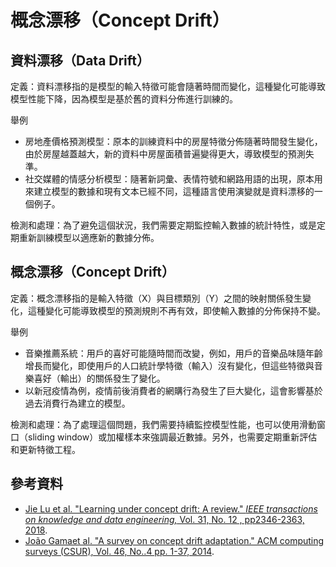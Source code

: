 # 概念漂移（Concept Drift）

## **資料漂移（Data Drift）**

定義：資料漂移指的是模型的輸入特徵可能會隨著時間而變化，這種變化可能導致模型性能下降，因為模型是基於舊的資料分佈進行訓練的。

舉例

* 房地產價格預測模型：原本的訓練資料中的房屋特徵分佈隨著時間發生變化，由於房屋越蓋越大，新的資料中房屋面積普遍變得更大，導致模型的預測失準。
* 社交媒體的情感分析模型：隨著新詞彙、表情符號和網路用語的出現，原本用來建立模型的數據和現有文本已經不同，這種語言使用演變就是資料漂移的一個例子。

檢測和處理：為了避免這個狀況，我們需要定期監控輸入數據的統計特性，或是定期重新訓練模型以適應新的數據分佈。

## **概念漂移（Concept Drift）**

定義：概念漂移指的是輸入特徵（X）與目標類別（Y）之間的映射關係發生變化，這種變化可能導致模型的預測規則不再有效，即使輸入數據的分佈保持不變。

舉例

* 音樂推薦系統：用戶的喜好可能隨時間而改變，例如，用戶的音樂品味隨年齡增長而變化，即使用戶的人口統計學特徵（輸入）沒有變化，但這些特徵與音樂喜好（輸出）的關係發生了變化。
* 以新冠疫情為例，疫情前後消費者的網購行為發生了巨大變化，這會影響基於過去消費行為建立的模型。

檢測和處理：為了處理這個問題，我們需要持續監控模型性能，也可以使用滑動窗口（sliding window）或加權樣本來強調最近數據。另外，也需要定期重新評估和更新特徵工程。

## 參考資料

* [Jie Lu et al. "Learning under concept drift: A review." _IEEE transactions on knowledge and data engineering,_  Vol. 31, No. 12 , pp2346-2363, 2018](https://arxiv.org/pdf/2004.05785).
* [João Gamaet al. "A survey on concept drift adaptation." ACM computing surveys (CSUR), Vol. 46, No..4 pp. 1-37, 2014](http://repositorio.inesctec.pt/bitstream/123456789/5370/1/P-009-DVX.pdf).
